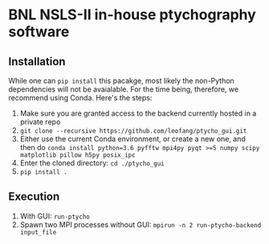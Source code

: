 # BNL NSLS-II in-house ptychography software
## Installation
While one can `pip install` this pacakge, most likely the non-Python dependencies will not be avaialable. For the time being, therefore, we recommend using Conda. Here's the steps:
1. Make sure you are granted access to the backend currently hosted in a private repo
2. `git clone --recursive https://github.com/leofang/ptycho_gui.git`
3. Either use the current Conda environment, or create a new one, and then do `conda install python=3.6 pyfftw mpi4py pyqt >=5 numpy scipy matplotlib pillow h5py posix_ipc`
4. Enter the cloned directory: `cd ./ptycho_gui`
5. `pip install .`

## Execution
1. With GUI: `run-ptycho`
2. Spawn two MPI processes without GUI: `mpirun -n 2 run-ptycho-backend input_file`
